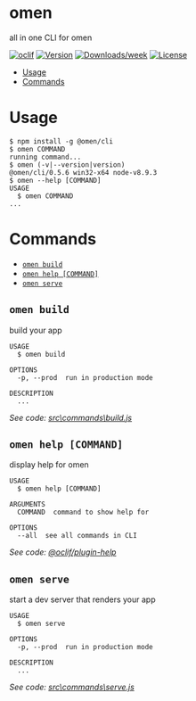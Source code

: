 omen
====

all in one CLI for omen

[![oclif](https://img.shields.io/badge/cli-oclif-brightgreen.svg)](https://oclif.io)
[![Version](https://img.shields.io/npm/v/omen.svg)](https://npmjs.org/package/omen)
[![Downloads/week](https://img.shields.io/npm/dw/omen.svg)](https://npmjs.org/package/omen)
[![License](https://img.shields.io/npm/l/omen.svg)](https://github.com/commit-intl/omen/blob/master/package.json)

<!-- toc -->
* [Usage](#usage)
* [Commands](#commands)
<!-- tocstop -->
# Usage
<!-- usage -->
```sh-session
$ npm install -g @omen/cli
$ omen COMMAND
running command...
$ omen (-v|--version|version)
@omen/cli/0.5.6 win32-x64 node-v8.9.3
$ omen --help [COMMAND]
USAGE
  $ omen COMMAND
...
```
<!-- usagestop -->
# Commands
<!-- commands -->
* [`omen build`](#omen-build)
* [`omen help [COMMAND]`](#omen-help-command)
* [`omen serve`](#omen-serve)

## `omen build`

build your app

```
USAGE
  $ omen build

OPTIONS
  -p, --prod  run in production mode

DESCRIPTION
  ...
```

_See code: [src\commands\build.js](https://github.com/commit-intl/omen/blob/v0.5.6/src\commands\build.js)_

## `omen help [COMMAND]`

display help for omen

```
USAGE
  $ omen help [COMMAND]

ARGUMENTS
  COMMAND  command to show help for

OPTIONS
  --all  see all commands in CLI
```

_See code: [@oclif/plugin-help](https://github.com/oclif/plugin-help/blob/v2.1.3/src\commands\help.ts)_

## `omen serve`

start a dev server that renders your app

```
USAGE
  $ omen serve

OPTIONS
  -p, --prod  run in production mode

DESCRIPTION
  ...
```

_See code: [src\commands\serve.js](https://github.com/commit-intl/omen/blob/v0.5.6/src\commands\serve.js)_
<!-- commandsstop -->

